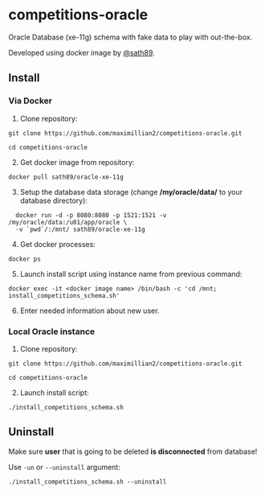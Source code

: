 # competitions-oracle

Oracle Database (xe-11g) schema with fake data to play with out-the-box.

Developed using docker image by [@sath89](https://hub.docker.com/r/sath89/oracle-xe-11g/).

## Install

### Via Docker
1. Clone repository:

  `git clone https://github.com/maximillian2/competitions-oracle.git`

  `cd competitions-oracle`

2. Get docker image from repository:

  `docker pull sath89/oracle-xe-11g`

3. Setup the database data storage (change __/my/oracle/data/__ to your database directory):

```
  docker run -d -p 8080:8080 -p 1521:1521 -v /my/oracle/data:/u01/app/oracle \
  -v `pwd`/:/mnt/ sath89/oracle-xe-11g
```

4. Get docker processes:

  `docker ps`

5. Launch install script using instance name from previous command:

  `docker exec -it <docker image name> /bin/bash -c 'cd /mnt; install_competitions_schema.sh'`

6. Enter needed information about new user.

### Local Oracle instance

1. Clone repository:

  `git clone https://github.com/maximillian2/competitions-oracle.git`

  `cd competitions-oracle`

2. Launch install script:

  `./install_competitions_schema.sh`


## Uninstall
Make sure __user__ that is going to be deleted __is disconnected__ from database!

Use `-un` or `--uninstall` argument:

`./install_competitions_schema.sh --uninstall`
